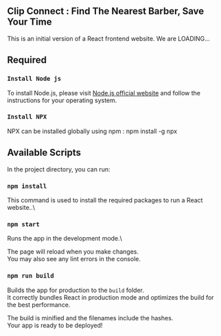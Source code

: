 ## Clip Connect : Find The Nearest Barber, Save Your Time
This is an initial version of a React frontend website. We are LOADING...

## Required
### `Install Node js`
To install Node.js, please visit [Node.js official website](https://nodejs.org/en) and follow the instructions for your operating system.

### `Install NPX`
NPX can be installed globally using npm : npm install -g npx

## Available Scripts
In the project directory, you can run:

### `npm install`
This command is used to install the required packages to run a React website..\

### `npm start`
Runs the app in the development mode.\

The page will reload when you make changes.\
You may also see any lint errors in the console.


### `npm run build`
Builds the app for production to the `build` folder.\
It correctly bundles React in production mode and optimizes the build for the best performance.

The build is minified and the filenames include the hashes.\
Your app is ready to be deployed!
